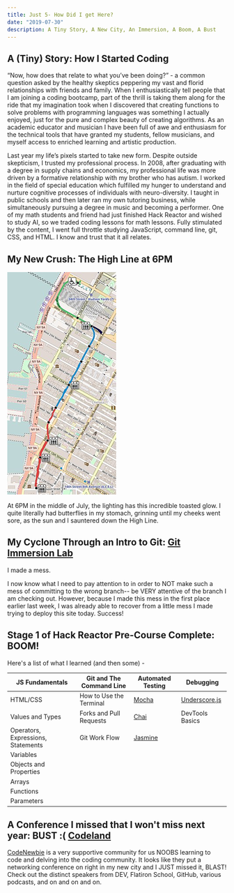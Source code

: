 ```yaml
---
title: Just 5- How Did I get Here?
date: "2019-07-30"
description: A Tiny Story, A New City, An Immersion, A Boom, A Bust
---
```


## A (Tiny) Story: How I Started Coding

“Now, how does that relate to what you’ve been doing?” - a common question asked by the healthy skeptics peppering my vast and florid relationships with friends and family. When I enthusiastically tell people that I am joining a coding bootcamp, part of the thrill is taking them along for the ride that my imagination took when I discovered that creating functions to solve problems with programming languages was something I actually enjoyed, just for the pure and complex beauty of creating algorithms. As an academic educator and musician I have been full of awe and enthusiasm for the technical tools that have granted my students, fellow musicians, and myself access to enriched learning and artistic production.

Last year my life’s pixels started to take new form. Despite outside skepticism, I trusted my professional process. In 2008, after graduating with a degree in supply chains and economics, my professional life was more driven by a formative relationship with my brother who has autism. I worked in the field of special education which fulfilled my hunger to understand and nurture cognitive processes of individuals with neuro-diversity. I taught in public schools and then later ran my own tutoring business, while simultaneously pursuing a degree in music and becoming a performer. One of my math students and friend had just finished Hack Reactor and wished to study AI, so we traded coding lessons for math lessons. Fully stimulated by the content, I went full throttle studying JavaScript, command line, git, CSS, and HTML. I know and trust that it all relates.

## My New Crush: The High Line at 6PM

![HighLine](./High_Line_Map.jpg)

At 6PM in the middle of July, the lighting has this incredible toasted glow. I quite literally had butterflies in my stomach, grinning until my cheeks went sore, as the sun and I sauntered down the High Line.

## My Cyclone Through an Intro to Git: [Git Immersion Lab](http://gitimmersion.com/)

I made a mess.

I now know what I need to pay attention to in order to NOT make such a mess of committing to the wrong branch-- be VERY attentive of the branch I am checking out. However, because I made this mess in the first place earlier last week, I was already able to recover from a little mess I made trying to deploy this site today. Success!

## Stage 1 of Hack Reactor Pre-Course Complete: BOOM!

Here's a list of what I learned (and then some) -

| JS Fundamentals                    | Git and The Command Line | Automated Testing                                          | Debugging                                  |
| ---------------------------------- | ------------------------ | ---------------------------------------------------------- | ------------------------------------------ |
| HTML/CSS                           | How to Use the Terminal  | [Mocha](https://mochajs.org/)                              | [Underscore.js](https://underscorejs.org/) |
| Values and Types                   | Forks and Pull Requests  | [Chai](https://www.chaijs.com/)                            | DevTools Basics                            |
| Operators, Expressions, Statements | Git Work Flow            | [Jasmine](https://jasmine.github.io/1.3/introduction.html) |
| Variables                          |                          |                                                            |
| Objects and Properties             |                          |                                                            |
| Arrays                             |                          |                                                            |
| Functions                          |                          |                                                            |
| Parameters                         |                          |                                                            |

## A Conference I missed that I won't miss next year: BUST :( [Codeland](https://codelandconf.com/)

[CodeNewbie](https://www.codenewbie.org/) is a very supportive community for us NOOBS learning to code and delving into the coding community. It looks like they put a networking conference on right in my new city and I JUST missed it, BLAST! Check out the distinct speakers from DEV, Flatiron School, GitHub, various podcasts, and on and on and on.
